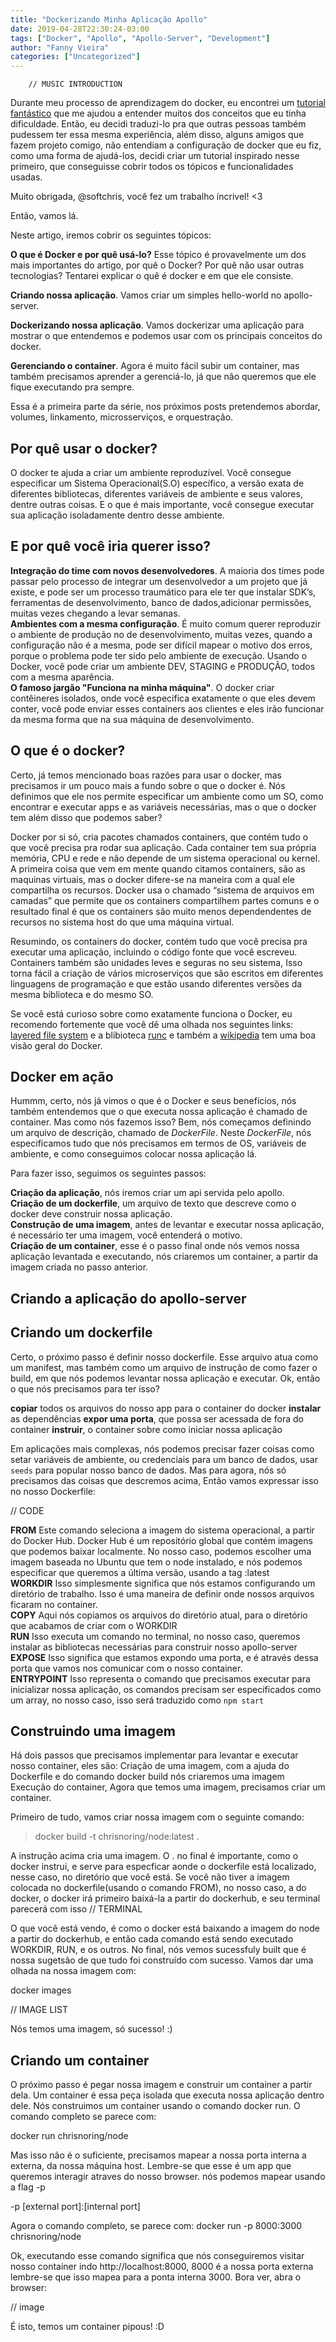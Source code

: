 ```yaml
---
title: "Dockerizando Minha Aplicação Apollo"
date: 2019-04-28T22:30:24-03:00
tags: ["Docker", "Apollo", "Apollo-Server", "Development"]
author: "Fanny Vieira"
categories: ["Uncategorized"]
---
```


```
    // MUSIC INTRODUCTION
```

Durante meu processo de aprendizagem do docker, eu encontrei um [tutorial fantástico](https://dev.to/azure/docker---from-the-beginning-part-i-28c6) que me ajudou a entender muitos dos conceitos que eu tinha dificuldade. Então, eu decidi traduzi-lo pra que outras pessoas também pudessem ter essa mesma experiência, além disso, alguns amigos que fazem projeto comigo, não entendiam a configuração de docker que eu fiz, como uma forma de ajudá-los, decidi criar um tutorial inspirado nesse primeiro, que conseguisse cobrir todos os tópicos e funcionalidades usadas.

Muito obrigada, @softchris, você fez um trabalho íncrivel! <3

Então, vamos lá.

Neste artigo, iremos cobrir os seguintes tópicos:

**O que é Docker e por quê usá-lo?** Esse tópico é provavelmente um dos mais importantes do artigo, por quê o Docker? Por quê não usar outras tecnologias? Tentarei explicar o quê é docker e em que ele consiste.

**Criando nossa aplicação**. Vamos criar um simples hello-world no apollo-server.

**Dockerizando nossa aplicação**. Vamos dockerizar uma aplicação para mostrar o que entendemos e podemos usar com os principais conceitos do docker.

**Gerenciando o container**. Agora é muito fácil subir um container, mas também precisamos aprender a gerenciá-lo, já que não queremos que ele fique executando pra sempre.

Essa é a primeira parte da série, nos próximos posts pretendemos abordar, volumes, linkamento, microsserviços, e orquestração.

## Por quê usar o docker?

O docker te ajuda a criar um ambiente reproduzível. Você consegue especificar um Sistema Operacional(S.O) específico, a versão exata de diferentes bibliotecas, diferentes variáveis de ambiente e seus valores, dentre outras coisas. E o que é mais importante, você consegue executar sua aplicação isoladamente dentro desse ambiente.

## E por quê você iria querer isso?

**Integração do time com novos desenvolvedores**.  A maioria dos times pode passar pelo processo de integrar um desenvolvedor a um projeto que já existe, e pode ser um processo traumático  para ele ter que instalar SDK’s, ferramentas de desenvolvimento, banco de dados,adicionar permissões, muitas vezes chegando a levar semanas.  
**Ambientes com a mesma configuração**. É muito comum querer reproduzir o ambiente de produção no de desenvolvimento, muitas vezes, quando a configuração não é a mesma, pode ser difícil mapear o motivo dos erros, porque o problema pode ter sido pelo ambiente de execução. Usando o Docker, você pode criar um ambiente DEV, STAGING e PRODUÇÃO, todos com a mesma aparência.  
**O famoso jargão "Funciona na minha máquina"**. O docker criar contêineres isolados, onde você especifica exatamente o que eles devem conter, você pode enviar esses containers aos clientes e eles irão funcionar da mesma forma que na sua máquina de desenvolvimento.


## O que é o docker?
Certo, já temos mencionado boas razões para usar o docker, mas precisamos ir um pouco mais a fundo sobre o que o docker é. Nós definimos que ele nos permite especificar um ambiente como um SO, como encontrar e executar apps e as variáveis necessárias, mas o que o docker tem além disso que podemos saber?

Docker por si só, cria pacotes chamados containers, que contém tudo o que você precisa pra rodar sua aplicação. Cada container tem sua própria memória, CPU e rede e não depende de um sistema operacional ou kernel. A primeira coisa que vem em mente quando citamos containers, são as maquinas virtuais, mas o docker difere-se na maneira com a qual ele compartilha os recursos. Docker usa o chamado “sistema de arquivos em camadas” que permite que os containers compartilhem partes comuns e o resultado final é que os containers são muito menos dependendentes de recursos no sistema host do que uma máquina virtual.

Resumindo, os containers do docker, contém tudo que você precisa pra executar uma aplicação, incluindo o código fonte que você escreveu. Containers também são unidades leves e seguras no seu sistema, Isso torna fácil a criação de vários microserviços que são escritos em diferentes linguagens de programação e que estão usando diferentes versões da mesma biblioteca e do mesmo SO.

Se você está curioso sobre como exatamente funciona o Docker, eu recomendo fortemente que você dê uma olhada nos seguintes links: [layered file system](http://aufs.sourceforge.net/) e a blibioteca [runc](https://github.com/opencontainers/runc) e também a [wikipedia](https://en.wikipedia.org/wiki/Docker_%28software%29) tem uma boa visão geral do Docker.


## Docker em ação

Hummm, certo, nós já vimos o que é o Docker e seus benefícios, nós também entendemos que o que executa nossa aplicação é chamado de container. Mas como nós fazemos isso? Bem, nós começamos definindo um arquivo de descrição, chamado de *DockerFile*. Neste *DockerFile*, nós especificamos tudo que nós precisamos em termos de OS, variáveis de ambiente, e como conseguimos colocar nossa aplicação lá.

Para fazer isso, seguimos os seguintes passos:  

**Criação da aplicação**, nós iremos criar um api servida pelo apollo.  
**Criação de um dockerfile**, um arquivo de texto que descreve como o docker deve construir nossa aplicação.  
**Construção de uma imagem**, antes de levantar e executar nossa aplicação, é necessário ter uma imagem, você entenderá o motivo.  
**Criação de um container**, esse é o passo final onde nós vemos nossa aplicação levantada e executando, nós criaremos um container, a partir da imagem criada no passo anterior.  

## Criando a aplicação do apollo-server


## Criando um dockerfile

Certo, o próximo passo é definir nosso dockerfile. Esse arquivo atua como um manifest, mas também como um arquivo de instrução de como fazer o build, em que nós podemos levantar nossa aplicação e executar. Ok, então o que nós precisamos para ter isso?

**copiar** todos os arquivos do nosso app para o container do docker
**instalar** as dependências
**expor uma porta**, que possa ser acessada de fora do container
**instruir**, o container sobre como iniciar nossa aplicação

Em aplicações mais complexas, nós podemos precisar fazer coisas como setar variáveis de ambiente, ou credenciais para um banco de dados, usar `seeds` para popular nosso banco de dados. Mas para agora, nós só precisamos das coisas que descremos acima, Então vamos expressar isso no nosso Dockerfile:

// CODE


**FROM** Este comando seleciona a imagem do sistema operacional, a partir do Docker Hub. Docker Hub é um repositório global que contém imagens que podemos baixar localmente. No nosso caso, podemos escolher uma imagem baseada no Ubuntu que tem o node instalado, e nós podemos especificar que queremos a última versão, usando a tag :latest  
**WORKDIR** Isso simplesmente significa que nós estamos configurando um diretório de trabalho. Isso é uma maneira de definir onde nossos arquivos ficaram no container.  
**COPY** Aqui nós copiamos os arquivos do diretório atual, para o diretório que acabamos de criar com o WORKDIR  
**RUN** Isso executa um comando no terminal, no nosso caso, queremos instalar as bibliotecas necessárias para construir nosso apollo-server  
**EXPOSE** Isso significa que estamos expondo uma porta, e é através dessa porta que vamos nos comunicar com o nosso container.  
**ENTRYPOINT** Isso representa o comando que precisamos executar para inicializar nossa aplicação, os comandos precisam ser especificados como um array, no nosso caso, isso será traduzido como `npm start`


## Construindo uma imagem

Há dois passos que precisamos implementar para levantar e executar nosso container, eles são:
Criação de uma imagem, com a ajuda do Dockerfile e do comando docker build nós criaremos uma imagem
Execução do container, Agora que temos uma imagem,  precisamos criar um container.

Primeiro de tudo, vamos criar nossa imagem com o seguinte comando:

> docker build -t chrisnoring/node:latest .

A instrução acima cria uma imagem. O . no final é importante, como o docker instrui, e serve para especficar aonde o dockerfile está localizado, nesse caso, no diretório que você está. Se você não tiver a imagem colocada no dockerfile(usando o comando FROM), no nosso caso, a do docker, o docker irá primeiro baixá-la a partir do dockerhub, e seu terminal parecerá com isso
// TERMINAL

O que você está vendo, é como o docker está baixando a imagem do node a partir do dockerhub, e então cada comando está sendo executado WORKDIR, RUN, e os outros. No final, nós vemos sucessfuly built que é nossa sugetsão de que tudo foi construído com sucesso. Vamos dar uma olhada na nossa imagem com:

docker images

// IMAGE LIST

Nós temos uma imagem, só sucesso! :)

## Criando um container

O próximo passo é pegar nossa imagem e construir um container a partir dela. Um container é essa peça isolada que executa nossa aplicação dentro dele. Nós construimos um container usando o comando docker run. O comando completo se parece com:

docker run chrisnoring/node

Mas isso não é o suficiente, precisamos mapear a nossa porta interna a externa, da nossa máquina host. Lembre-se que esse é um app que queremos interagir atraves do nosso browser. nós podemos mapear usando a flag -p 

-p [external port]:[internal port]

Agora o comando completo, se parece com:
docker run -p 8000:3000 chrisnoring/node

Ok, executando esse comando significa que nós conseguiremos visitar nosso container  indo http://localhost:8000, 8000 é a nossa porta externa lembre-se que isso mapea para a ponta interna 3000. Bora ver, abra o browser:

// image

É isto, temos um container pipous! :D
